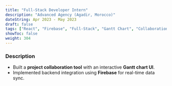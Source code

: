 ```yaml
---
title: "Full-Stack Developer Intern"
description: "Advanced Agency (Agadir, Morocco)"
dateString: Apr 2023 - May 2023
draft: false
tags: ["React", "Firebase", "Full-Stack", "Gantt Chart", "Collaboration Tools"]
showToc: false
weight: 304
---
```


### Description

- Built a **project collaboration tool** with an interactive **Gantt chart UI**.  
- Implemented backend integration using **Firebase** for real-time data sync.  

<!-- ![](/experience/advanced-agency-2023/img1.jpeg#center) -->
